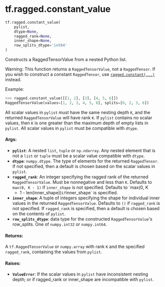 <div itemscope itemtype="http://developers.google.com/ReferenceObject">
<meta itemprop="name" content="tf.ragged.constant_value" />
<meta itemprop="path" content="Stable" />
</div>

# tf.ragged.constant_value

``` python
tf.ragged.constant_value(
    pylist,
    dtype=None,
    ragged_rank=None,
    inner_shape=None,
    row_splits_dtype='int64'
)
```

Constructs a RaggedTensorValue from a nested Python list.

Warning: This function returns a `RaggedTensorValue`, not a `RaggedTensor`.
If you wish to construct a constant `RaggedTensor`, use
[`ragged.constant(...)`](constant.md) instead.

Example:

```python
>>> ragged.constant_value([[1, 2], [3], [4, 5, 6]])
RaggedTensorValue(values=[1, 2, 3, 4, 5, 6], splits=[0, 2, 3, 6])
```

All scalar values in `pylist` must have the same nesting depth `K`, and the
returned `RaggedTensorValue` will have rank `K`.  If `pylist` contains no
scalar values, then `K` is one greater than the maximum depth of empty lists
in `pylist`.  All scalar values in `pylist` must be compatible with `dtype`.

#### Args:

* <b>`pylist`</b>: A nested `list`, `tuple` or `np.ndarray`.  Any nested element that
    is not a `list` or `tuple` must be a scalar value compatible with `dtype`.
* <b>`dtype`</b>: `numpy.dtype`.  The type of elements for the returned `RaggedTensor`.
    If not specified, then a default is chosen based on the scalar values in
    `pylist`.
* <b>`ragged_rank`</b>: An integer specifying the ragged rank of the returned
    `RaggedTensorValue`.  Must be nonnegative and less than `K`. Defaults to
    `max(0, K - 1)` if `inner_shape` is not specified.  Defaults to `max(0, K
    - 1 - len(inner_shape))` if `inner_shape` is specified.
* <b>`inner_shape`</b>: A tuple of integers specifying the shape for individual inner
    values in the returned `RaggedTensorValue`.  Defaults to `()` if
    `ragged_rank` is not specified.  If `ragged_rank` is specified, then a
    default is chosen based on the contents of `pylist`.
* <b>`row_splits_dtype`</b>: data type for the constructed `RaggedTensorValue`'s
    row_splits.  One of `numpy.int32` or `numpy.int64`.


#### Returns:

A `tf.RaggedTensorValue` or `numpy.array` with rank `K` and the specified
`ragged_rank`, containing the values from `pylist`.


#### Raises:

* <b>`ValueError`</b>: If the scalar values in `pylist` have inconsistent nesting
    depth; or if ragged_rank or inner_shape are incompatible with `pylist`.